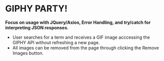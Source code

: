 # GIPHY PARTY!
**Focus on usage with JQuery/Axios, Error Handling, and try/catch for interpreting JSON responses.**

+ User searches for a term and receives a GIF image acccessing the GIPHY API without refreshing a new page.
+ All images can be removed from the page through clicking the Remove Images button.